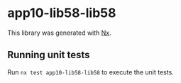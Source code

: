 # app10-lib58-lib58

This library was generated with [Nx](https://nx.dev).

## Running unit tests

Run `nx test app10-lib58-lib58` to execute the unit tests.
